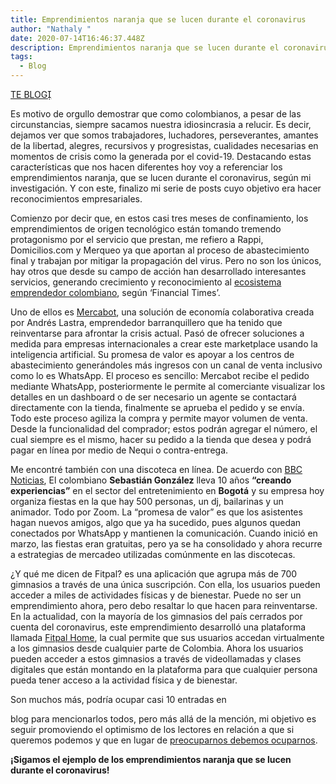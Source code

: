 ```yaml
---
title: Emprendimientos naranja que se lucen durante el coronavirus
author: "Nathaly "
date: 2020-07-14T16:46:37.448Z
description: Emprendimientos naranja que se lucen durante el coronavirus
tags:
  - Blog
---
```

<!--StartFragment-->

[TE BLOG](http://blogs.eltiempo.com/comunicacionnaranja/2020/06/05/emprendimientos-naranja-que-se-lucen-durante-el-coronavirus/#)

Es motivo de orgullo demostrar que como colombianos, a pesar de las circunstancias, siempre sacamos nuestra idiosincrasia a relucir. Es decir, dejamos ver que somos trabajadores, luchadores, perseverantes, amantes de la libertad, alegres, recursivos y progresistas, cualidades necesarias en momentos de crisis como la generada por el covid-19. Destacando estas características que nos hacen diferentes hoy voy a referenciar los emprendimientos naranja, que se lucen durante el coronavirus, según mi investigación. Y con este, finalizo mi serie de posts cuyo objetivo era hacer reconocimientos empresariales.

Comienzo por decir que, en estos casi tres meses de confinamiento, los emprendimientos de origen tecnológico están tomando tremendo protagonismo por el servicio que prestan, me refiero a Rappi, Domicilios.com y Merqueo ya que aportan al proceso de abastecimiento final y trabajan por mitigar la propagación del virus. Pero no son los únicos, hay otros que desde su campo de acción han desarrollado interesantes servicios, generando crecimiento y reconocimiento al [ecosistema emprendedor colombiano](http://www.eltiempo.com/tecnosfera/novedades-tecnologia/ecosistema-emprendedor-un-proceso-en-crecimiento-503364), según ‘Financial Times’.

Uno de ellos es [Mercabot](http://mercabot.co/), una solución de economía colaborativa creada por Andrés Lastra, emprendedor barranquillero que ha tenido que reinventarse para afrontar la crisis actual. Pasó de ofrecer soluciones a medida para empresas internacionales a crear este marketplace usando la inteligencia artificial. Su promesa de valor es apoyar a los centros de abastecimiento generándoles más ingresos con un canal de venta inclusivo como lo es WhatsApp. El proceso es sencillo: Mercabot recibe el pedido mediante WhatsApp, posteriormente le permite al comerciante visualizar los detalles en un dashboard o de ser necesario un agente se contactará directamente con la tienda, finalmente se aprueba el pedido y se envía. Todo este proceso agiliza la compra y permite mayor volumen de venta. Desde la funcionalidad del comprador; estos podrán agregar el número, el cual siempre es el mismo, hacer su pedido a la tienda que desea y podrá pagar en línea por medio de Nequi o contra-entrega.

Me encontré también con una discoteca en línea. De acuerdo con [BBC Noticias](http://www.bbc.com/mundo/noticias-america-latina-52495847), El colombiano **Sebastián González** lleva 10 años **“creando experiencias”** en el sector del entretenimiento en **Bogotá** y su empresa hoy organiza fiestas en la que hay 500 personas, un dj, bailarinas y un animador. Todo por Zoom. La “promesa de valor” es que los asistentes hagan nuevos amigos, algo que ya ha sucedido, pues algunos quedan conectados por WhatsApp y mantienen la comunicación. Cuando inició en marzo, las fiestas eran gratuitas, pero ya se ha consolidado y ahora recurre a estrategias de mercadeo utilizadas comúnmente en las discotecas.

¿Y qué me dicen de Fitpal? es una aplicación que agrupa más de 700 gimnasios a través de una única suscripción. Con ella, los usuarios pueden acceder a miles de actividades físicas y de bienestar. Puede no ser un emprendimiento ahora, pero debo resaltar lo que hacen para reinventarse. En la actualidad, con la mayoría de los gimnasios del país cerrados por cuenta del coronavirus, este emprendimiento desarrolló una plataforma llamada [Fitpal Home](http://www.fitpal.co/), la cual permite que sus usuarios accedan virtualmente a los gimnasios desde cualquier parte de Colombia. Ahora los usuarios pueden acceder a estos gimnasios a través de videollamadas y clases digitales que están montando en la plataforma para que cualquier persona pueda tener acceso a la actividad física y de bienestar.

Son muchos más, podría ocupar casi 10 entradas en 

blog para mencionarlos todos, pero más allá de la mención, mi objetivo es seguir promoviendo el optimismo de los lectores en relación a que si queremos podemos y que en lugar de [preocuparnos debemos ocuparnos](http://blogs.eltiempo.com/comunicacionnaranja/2020/05/13/actuar-en-momentos-de-crisis/).

**¡Sigamos el ejemplo de los emprendimientos naranja que se lucen durante el coronavirus!**

<!--EndFragment-->